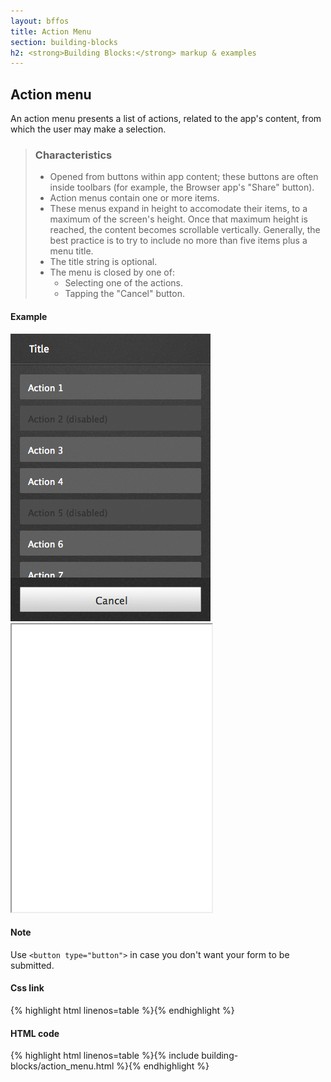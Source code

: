 ```yaml
---
layout: bffos
title: Action Menu
section: building-blocks
h2: <strong>Building Blocks:</strong> markup & examples
---
```


## Action menu

An action menu presents a list of actions, related to the app's content, from which the user may make a selection.

> ### Characteristics
> * Opened from buttons within app content; these buttons are often inside toolbars (for example, the Browser app's "Share" button).
> * Action menus contain one or more items.
> * These menus expand in height to accomodate their items, to a maximum of the screen's height. Once that maximum height is reached, the content becomes scrollable vertically. Generally, the best practice is to try to include no more than five items plus a menu title.
> * The title string is optional.
> * The menu is closed by one of:
>   * Selecting one of the actions.
>   * Tapping the "Cancel" button.

<div>
  <h4>Example</h4>
  <section class="example">
    <img src="../images/BB/action_menu.jpg" alt="Action menu (Image replacing code)"/>
    <article class="full frame">
      <iframe src="../css/BB/style/action_menu" width="320px" height="460px"></iframe>
    </article>
  </section>

  <h4>Note</h4>
  <section class="note">
    <p>Use <code>&lt;button type="button"&gt;</code> in case you don't want your form to be submitted.</p>
  </section>
  
  <h4>Css link</h4>
  {% highlight html linenos=table %}<link href="(your styles folder)/style/action_menu.css" rel="stylesheet" type="text/css">{% endhighlight %}

  <h4>HTML code</h4>
  {% highlight html linenos=table %}{% include building-blocks/action_menu.html %}{% endhighlight %}
</div>